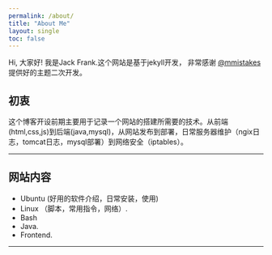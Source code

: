 ```yaml
---
permalink: /about/
title: "About Me"
layout: single
toc: false
---
```


Hi, 大家好!
我是Jack Frank.这个网站是基于jekyll开发， 非常感谢 [@mmistakes](https://github.com/mmistakes/minimal-mistakes)提供好的主题二次开发。
## 初衷

这个博客开设前期主要用于记录一个网站的搭建所需要的技术。从前端(html,css,js)到后端(java,mysql)，从网站发布到部署，日常服务器维护（ngix日志，tomcat日志，mysql部署）到网络安全（iptables）。

---
## 网站内容

- Ubuntu (好用的软件介绍，日常安装，使用)
- Linux （脚本，常用指令，网络）.
- Bash
- Java.
- Frontend.

---


